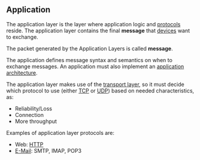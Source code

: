 ## Application

The application layer is the layer where application logic and [protocols](/Systems%20and%20Networking/Unit%202/Protocols.md) reside. The application layer contains the final **message** that [devices](/Systems%20and%20Networking/Unit%202/Devices.md) want to exchange.

The packet generated by the Application Layers is called **message**.

The application defines message syntax and semantics on when to exchange messages. An application must also implement an [application architecture](/Systems%20and%20Networking/Unit%202/Application%20Architecture.md).

The application layer makes use of the [transport layer](?TK), so it must decide which protocol to use (either [TCP](?TK) or [UDP](?TK)) based on needed characteristics, as:
- Reliability/Loss
- Connection
- More throughput

Examples of application layer protocols are:
- Web: [HTTP](/Systems%20and%20Networking/Unit%202/Protocols/HTTP.md)
- [E-Mail](?TK): SMTP, IMAP, POP3
